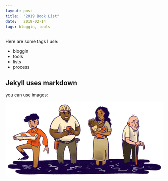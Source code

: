 ```yaml
---
layout: post
title:  "2019 Book List"
date:   2019-02-14
tags: bloggin, tools
---
```


Here are some tags I use:

- bloggin
- tools
- lists
- process

## Jekyll uses markdown

you can use images:

![Debt friends](/../assets/postImages/022619-1-debtfriends.png)